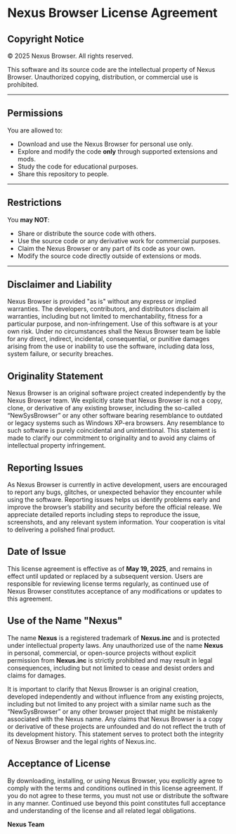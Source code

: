 # Nexus Browser License Agreement

## Copyright Notice  
© 2025 Nexus Browser. All rights reserved.

This software and its source code are the intellectual property of Nexus Browser. Unauthorized copying, distribution, or commercial use is prohibited.

---

## Permissions  
You are allowed to:  
- Download and use the Nexus Browser for personal use only.  
- Explore and modify the code **only** through supported extensions and mods.  
- Study the code for educational purposes.
- Share this repository to people.

---

## Restrictions  
You **may NOT**:  
- Share or distribute the source code with others.  
- Use the source code or any derivative work for commercial purposes.  
- Claim the Nexus Browser or any part of its code as your own.  
- Modify the source code directly outside of extensions or mods.

---

## Disclaimer and Liability
Nexus Browser is provided "as is" without any express or implied warranties. The developers, contributors, and distributors disclaim all warranties, including but not limited to merchantability, fitness for a particular purpose, and non-infringement. Use of this software is at your own risk. Under no circumstances shall the Nexus Browser team be liable for any direct, indirect, incidental, consequential, or punitive damages arising from the use or inability to use the software, including data loss, system failure, or security breaches.

## Originality Statement
Nexus Browser is an original software project created independently by the Nexus Browser team. We explicitly state that Nexus Browser is not a copy, clone, or derivative of any existing browser, including the so-called “NewSysBrowser” or any other software bearing resemblance to outdated or legacy systems such as Windows XP-era browsers. Any resemblance to such software is purely coincidental and unintentional. This statement is made to clarify our commitment to originality and to avoid any claims of intellectual property infringement.

## Reporting Issues
As Nexus Browser is currently in active development, users are encouraged to report any bugs, glitches, or unexpected behavior they encounter while using the software. Reporting issues helps us identify problems early and improve the browser’s stability and security before the official release. We appreciate detailed reports including steps to reproduce the issue, screenshots, and any relevant system information. Your cooperation is vital to delivering a polished final product.

## Date of Issue
This license agreement is effective as of **May 19, 2025**, and remains in effect until updated or replaced by a subsequent version. Users are responsible for reviewing license terms regularly, as continued use of Nexus Browser constitutes acceptance of any modifications or updates to this agreement.

## Use of the Name "Nexus"
The name **Nexus** is a registered trademark of **Nexus.inc** and is protected under intellectual property laws. Any unauthorized use of the name **Nexus** in personal, commercial, or open-source projects without explicit permission from **Nexus.inc** is strictly prohibited and may result in legal consequences, including but not limited to cease and desist orders and claims for damages.

It is important to clarify that Nexus Browser is an original creation, developed independently and without influence from any existing projects, including but not limited to any project with a similar name such as the “NewSysBrowser” or any other browser project that might be mistakenly associated with the Nexus name. Any claims that Nexus Browser is a copy or derivative of these projects are unfounded and do not reflect the truth of its development history. This statement serves to protect both the integrity of Nexus Browser and the legal rights of Nexus.inc.

## Acceptance of License
By downloading, installing, or using Nexus Browser, you explicitly agree to comply with the terms and conditions outlined in this license agreement. If you do not agree to these terms, you must not use or distribute the software in any manner. Continued use beyond this point constitutes full acceptance and understanding of the license and all related legal obligations.


**Nexus Team**
